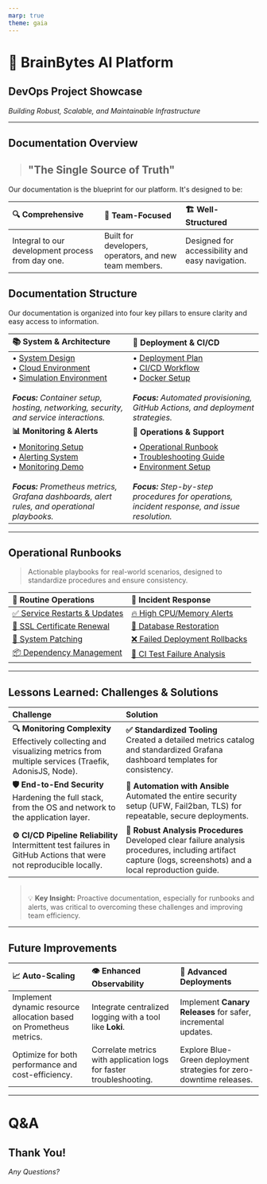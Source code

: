 ```yaml
---
marp: true
theme: gaia
---
```


<!-- _class: lead -->
# 🚀 **BrainBytes AI Platform**
## DevOps Project Showcase

*Building Robust, Scalable, and Maintainable Infrastructure*

---

## **Documentation Overview**

> ## "The Single Source of Truth"

Our documentation is the blueprint for our platform. It's designed to be:

| 🔍 **Comprehensive** | 👥 **Team-Focused** | 🏗️ **Well-Structured** |
| :--- | :--- | :--- |
| Integral to our development process from day one. | Built for developers, operators, and new team members. | Designed for accessibility and easy navigation. |


## **Documentation Structure**

Our documentation is organized into four key pillars to ensure clarity and easy access to information.

| 📚 System & Architecture | 🚀 Deployment & CI/CD |
| :--- | :--- |
| • [System Design](../system-design-documentation.md)<br>• [Cloud Environment](../cloud-env-documentation.md)<br>• [Simulation Environment](../simulation-documentation.md)<br><br>***Focus:*** *Container setup, hosting, networking, security, and service interactions.* | • [Deployment Plan](../deployment-plan-documentation.md)<br>• [CI/CD Workflow](../workflow-documentation.md)<br>• [Docker Setup](../docker-dev-setup.md)<br><br>***Focus:*** *Automated provisioning, GitHub Actions, and deployment strategies.* |
| **📊 Monitoring & Alerts** | **🔧 Operations & Support** |
| • [Monitoring Setup](../monitoring-documentation.md)<br>• [Alerting System](../alerts-documentation.md)<br>• [Monitoring Demo](../monitoring-demo-script.md)<br><br>***Focus:*** *Prometheus metrics, Grafana dashboards, alert rules, and operational playbooks.* | • [Operational Runbook](../operational-runbook.md)<br>• [Troubleshooting Guide](../troubleshooting-guide.md)<br>• [Environment Setup](../environment-setup.md)<br><br>***Focus:*** *Step-by-step procedures for operations, incident response, and issue resolution.*|

---

## **Operational Runbooks**

> Actionable playbooks for real-world scenarios, designed to standardize procedures and ensure consistency.

| 🔄 **Routine Operations**    | 🚨 **Incident Response** |
|:-----------------------------| :--- |
| [✅ Service Restarts & Updates](../operational-runbook.md#-restart-adonisjs-backend-service) | [🔥 High CPU/Memory Alerts](../operational-runbook.md#-handle-high-cpumemory-usage) |
| [🔐 SSL Certificate Renewal](../operational-runbook.md#-renew-ssl-certificates) | [💾 Database Restoration](../operational-runbook.md#-restore-from-backup) |
| [🔧 System Patching](../operational-runbook.md#-system-patching) | [❌ Failed Deployment Rollbacks](../operational-runbook.md#-failed-deployment-rollbacks) |
| [📦 Dependency Management](../operational-runbook.md#-dependency-management) | [🧪 CI Test Failure Analysis](../operational-runbook.md#-test-failure-analysis) |
---

## **Lessons Learned: Challenges & Solutions**

| Challenge | Solution |
| :--- | :--- |
| **🔍 Monitoring Complexity**<br>Effectively collecting and visualizing metrics from multiple services (Traefik, AdonisJS, Node). | **✅ Standardized Tooling**<br>Created a detailed metrics catalog and standardized Grafana dashboard templates for consistency. |
| **🛡️ End-to-End Security**<br>Hardening the full stack, from the OS and network to the application layer. | **🤖 Automation with Ansible**<br>Automated the entire security setup (UFW, Fail2ban, TLS) for repeatable, secure deployments. |
| **⚙️ CI/CD Pipeline Reliability**<br>Intermittent test failures in GitHub Actions that were not reproducible locally. | **📝 Robust Analysis Procedures**<br>Developed clear failure analysis procedures, including artifact capture (logs, screenshots) and a local reproduction guide. |

> <br>💡 **Key Insight:** Proactive documentation, especially for runbooks and alerts, was critical to overcoming these challenges and improving team efficiency.

---
## **Future Improvements**

| 📈 Auto-Scaling | 👁️ Enhanced Observability | 🚀 Advanced Deployments |
| :--- | :--- | :--- |
| Implement dynamic resource allocation based on Prometheus metrics. | Integrate centralized logging with a tool like **Loki**. | Implement **Canary Releases** for safer, incremental updates. |
| Optimize for both performance and cost-efficiency. | Correlate metrics with application logs for faster troubleshooting. | Explore Blue-Green deployment strategies for zero-downtime releases. |

---
<!-- _class: lead -->

# **Q&A**

## Thank You!

*Any Questions?*